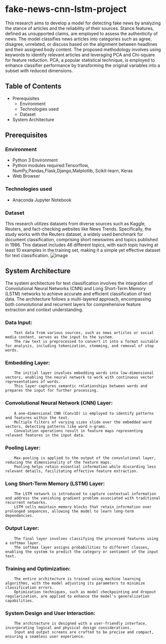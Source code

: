 # fake-news-cnn-lstm-project
This research aims to develop a model for detecting fake news by analyzing the stance of articles and the reliability of their sources. Stance features, defined as unsupported claims, are employed to assess the authenticity of news. The model classifies news articles into categories such as agree, disagree, unrelated, or discuss based on the alignment between headlines and their assigned body content. The proposed methodology involves using keywords to identify relevant articles and leveraging PCA and Chi-square for feature reduction. PCA, a popular statistical technique, is employed to enhance classifier performance by transforming the original variables into a subset with reduced dimensions.
## Table of Contents
* Prerequisites
  * Environment
  * Technologies used
  * Dataset
* System Architecture

## Prerequisites
### Environment
* Python 3 Environment 
* Python modules required:Tensorflow, NumPy,Pandas,Flask,Django,Matplotlib, Scikit-learn, Keras
* Web Browser
### Technologies used
* Anaconda Jupyter Notebook
### Dataset
This research utilizes datasets from diverse sources such as Kaggle, Reuters, and fact-checking websites like News Trends. Specifically, the study works with the Reuters dataset, a widely used benchmark for document classification, comprising short newswires and topics published in 1986. This dataset includes 46 different topics, with each topic having at least 10 examples in the training set, making it a simple yet effective dataset for text classification.
![image](https://github.com/poornikabonam/fake-news-cnn-lstm-project/assets/97566249/2e9c570c-396f-44c4-b242-a642c858a9c6)


## System Architecture
The system architecture for text classification involves the integration of Convolutional Neural Networks (CNN) and Long Short-Term Memory (LSTM) networks to achieve accurate and efficient classification of text data. The architecture follows a multi-layered approach, encompassing both convolutional and recurrent layers for comprehensive feature extraction and context understanding.
### Data Input:
        Text data from various sources, such as news articles or social media content, serves as the input to the system.
        The raw text is preprocessed to convert it into a format suitable for analysis, including tokenization, stemming, and removal of stop words.

### Embedding Layer:
        The initial layer involves embedding words into low-dimensional vectors, enabling the neural network to work with continuous vector representations of words.
        This layer captures semantic relationships between words and prepares the input for further processing.

### Convolutional Neural Network (CNN) Layer:
        A one-dimensional CNN (Conv1D) is employed to identify patterns and features within the text.
        Multiple filters of varying sizes slide over the embedded word vectors, detecting patterns like word n-grams.
        Convolution operations result in feature maps representing relevant features in the input data.

### Pooling Layer:
        Max-pooling is applied to the output of the convolutional layer, reducing the dimensionality of the feature maps.
        Pooling helps retain essential information while discarding less relevant details, facilitating effective feature extraction.

### Long Short-Term Memory (LSTM) Layer:
        The LSTM network is introduced to capture contextual information and address the vanishing gradient problem associated with traditional recurrent networks.
        LSTM cells maintain memory blocks that retain information over prolonged sequences, allowing the model to learn long-term dependencies.

### Output Layer:
        The final layer involves classifying the processed features using a softmax layer.
        The softmax layer assigns probabilities to different classes, enabling the system to predict the category or sentiment of the input text.
### Training and Optimization:
        The entire architecture is trained using machine learning algorithms, with the model adjusting its parameters to minimize classification errors.
        Optimization techniques, such as model checkpointing and dropout regularization, are applied to enhance the model's generalization capabilities.

### System Design and User Interaction:
        The architecture is designed with a user-friendly interface, incorporating logical and physical design considerations.
        Input and output screens are crafted to be precise and compact, ensuring a seamless user experience.
